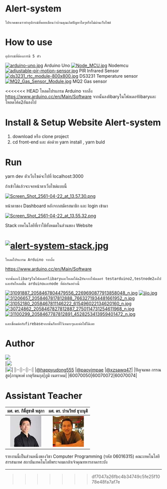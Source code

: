 # Alert-system
	โปรเจคของเราทำอุปกรณ์ที่คอยเตือนว่าบ้านคุณเกิดปัญหาใดๆหรือไม่ผ่านเว็บไซต์
# How to use
	อุปกรณ์ที่ต้องการมี 5 ตัว 
[![arduino-uno.jpg](https://s14.postimg.cc/jaucjhdhd/arduino-uno.jpg)](https://postimg.cc/image/5txe0m35p/)
Arduino Uno
[![Node_MCU.jpg](https://s14.postimg.cc/kd4j26975/Node_MCU.jpg)](https://postimg.cc/image/iy2ydg83x/)
Nodemcu
[![adjustable-pir-motion-sensor.jpg](https://s14.postimg.cc/ls63qqa8h/adjustable-pir-motion-sensor.jpg)](https://postimg.cc/image/h69zidop9/)
PIR Infrared Sensor
[![ds3231_rtc_module-800x800.jpg](https://s14.postimg.cc/z9329p7q9/ds3231_rtc_module-800x800.jpg)](https://postimg.cc/image/66os6vlgd/)
DS3231 Temperature sensor
[![MQ2_Gas_Sensor_Module.jpg](https://s14.postimg.cc/ckdva5sxd/MQ2_Gas_Sensor_Module.jpg)](https://postimg.cc/image/l2nbehzfx/)
MQ2 Gas sensor

<<<<<<< HEAD
	โหลดโปรแกรม Arduino จากลิ้ง https://www.arduino.cc/en/Main/Software 
	จากนั้นลงlibaryในโฟลเดอร์libaryและโหลดโค้ด2อันลงไป

# Install & Setup Website Alert-system
1. download หรือ clone project
2. cd front-end และ ต่อด้วย yarn install , yarn buld

# Run
yarn dev 
ตัวเว็บไซด์จะไปที่ localhost:3000

ถ้าเข้าได้แล้วจะเจอหน้าตาเว็บไซด์แบบนี้

[![Screen_Shot_2561-04-22_at_13.57.30.png](https://s14.postimg.cc/5fw20mlip/Screen_Shot_2561-04-22_at_13.57.30.png)](https://postimg.cc/image/4dlvi32p9/)

หน้าตาของ Dashboard หลังจากสมัครสมาชิก และ login เข้ามา

[![Screen_Shot_2561-04-22_at_13.55.32.png](https://s14.postimg.cc/t6vfiq6a7/Screen_Shot_2561-04-22_at_13.55.32.png)](https://postimg.cc/image/i7a874fv1/)

Stack เทคโนโลยีที่เราใช้ทั้งหมดในส่วนของ Website

[![alert-system-stack.jpg](https://s14.postimg.cc/mvq82hkj5/alert-system-stack.jpg)](https://postimg.cc/image/5ifxnmp7x/)
=======
	โหลดโปรแกรม Arduino จากลิ้ง

https://www.arduino.cc/en/Main/Software 
	
	จากนั้นลงlibaryในโฟลเดอร์libaryและโหลดโค้ด2อันจากโฟลเดอร์ testarduino2,testnode2ลงไป และอัพโหลดขึ้น arduinoและnode ที่ต่อกันอย่างนี้
[![31091887_2058467804479556_2269690877913858048_n.jpg](https://s14.postimg.cc/86ekpap9d/31091887_2058467804479556_2269690877913858048_n.jpg)](https://postimg.cc/image/5cbfbun31/)
[![jjio.jpg](https://s14.postimg.cc/3kiggze0x/jjio.jpg)](https://postimg.cc/image/gbwmnhnst/)
[![31206657_2058467817812888_7663271934481661952_n.jpg](https://s14.postimg.cc/qyqfswgip/31206657_2058467817812888_7663271934481661952_n.jpg)](https://postimg.cc/image/i3plidrq5/)
[![31052180_2058467811146222_615496022134620160_n.jpg](https://s14.postimg.cc/llx01ht35/31052180_2058467811146222_615496022134620160_n.jpg)](https://postimg.cc/image/5aww56gl9/)
[![30724862_2058467827812887_2750114731254611968_n.jpg](https://s14.postimg.cc/ce4rkrr5t/30724862_2058467827812887_2750114731254611968_n.jpg)](https://postimg.cc/image/tenntg471/)
[![31100299_2058467787812891_4528253413959401472_n.jpg](https://s14.postimg.cc/6elluet1t/31100299_2058467787812891_4528253413959401472_n.jpg)](https://postimg.cc/image/hqy7c71ql/)

	และเชื่อมต่อกับfirebaseจากนั้นก็หาที่ไว้เหมาะๆและต่อไฟได้เลย
	
# Author

<a href="https://www.facebook.com/panjamapon"><img src="/images/Panjamapon.png" width="100px"></a>  
|<a href="https://www.facebook.com/paoyimpae"><img src="/images/Panupong.png" width="100px"></a>  
|<a href="https://www.facebook.com/poom.net"><img src="/images/Poom.png" width="100px"></a>|
|:-:|:-:|:-:|
|[@happyudong555](https://github.com/happyudong555)
|[@paoyimpae](https://github.com/paoyimpae)
|[@xzsawq47](https://github.com/xzsawq47)|
|ปัญจมพล กรรณสูต|ภานุพงศ์ เกตุรัตนกุล|ภูมิ เนตราคม|
|60070050|60070072|60070074| 

# Assistant Teacher

|ผศ. ดร. กิติ์สุชาติ พสุภา|ผศ. ดร. ปานวิทย์ ธุวะนุติ|
|:-:|:-:|
|![](/images/TeacherKitsuchart.png)|![](/images/TeacherPanwit.png)|

รายงานนี้เป็นส่วนหนึ่งของวิชา Computer Programming (รหัส 06016315)
คณะเทคโนโลยีสารสนเทศ สถาบันเทคโนโลยีพระจอมเกล้าเจ้าคุณทหารลาดกระบัง

---

>>>>>>> df7047a26fbc4b34749c5fe25f1078e48fa7af7e
